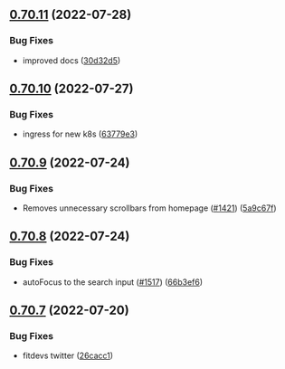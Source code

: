## [0.70.11](https://github.com/EddieHubCommunity/LinkFree/compare/v0.70.10...v0.70.11) (2022-07-28)


### Bug Fixes

* improved docs ([30d32d5](https://github.com/EddieHubCommunity/LinkFree/commit/30d32d50cf096e9d047e2530bc6cd430ac77882e))



## [0.70.10](https://github.com/EddieHubCommunity/LinkFree/compare/v0.70.9...v0.70.10) (2022-07-27)


### Bug Fixes

* ingress for new k8s ([63779e3](https://github.com/EddieHubCommunity/LinkFree/commit/63779e3f2f033a92b794eb54f45cd44c29ec80ac))



## [0.70.9](https://github.com/EddieHubCommunity/LinkFree/compare/v0.70.8...v0.70.9) (2022-07-24)


### Bug Fixes

* Removes unnecessary scrollbars from homepage ([#1421](https://github.com/EddieHubCommunity/LinkFree/issues/1421)) ([5a9c67f](https://github.com/EddieHubCommunity/LinkFree/commit/5a9c67f755242ad403a500384b2920b845a43a36))



## [0.70.8](https://github.com/EddieHubCommunity/LinkFree/compare/v0.70.7...v0.70.8) (2022-07-24)


### Bug Fixes

* autoFocus to the search input ([#1517](https://github.com/EddieHubCommunity/LinkFree/issues/1517)) ([66b3ef6](https://github.com/EddieHubCommunity/LinkFree/commit/66b3ef615d24d5e3f337c8df6b3f3800246ec743))



## [0.70.7](https://github.com/EddieHubCommunity/LinkFree/compare/v0.70.6...v0.70.7) (2022-07-20)


### Bug Fixes

* fitdevs twitter ([26cacc1](https://github.com/EddieHubCommunity/LinkFree/commit/26cacc11c81089f09e9226e7ebdb74508d0db462))



